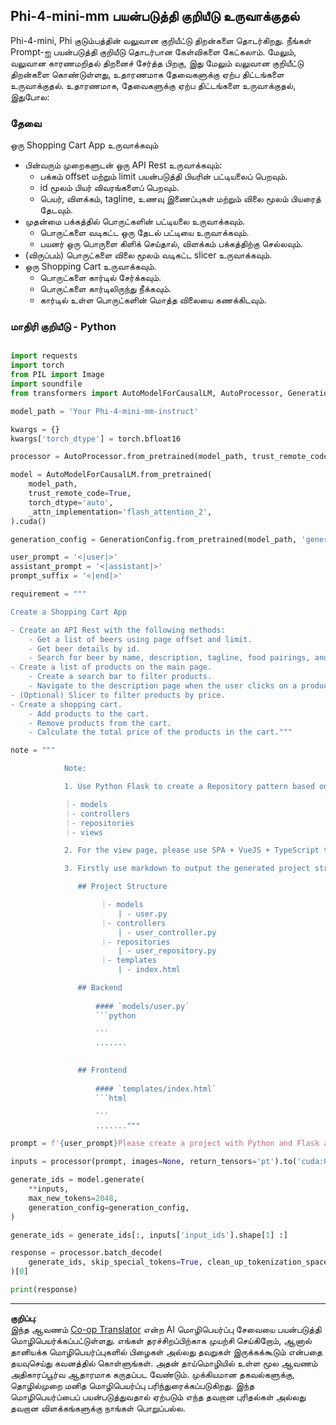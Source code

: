 <!--
CO_OP_TRANSLATOR_METADATA:
{
  "original_hash": "e7bb23ac4d9ef7b419305d8a5745b7aa",
  "translation_date": "2025-10-11T11:58:06+00:00",
  "source_file": "md/02.Application/02.Code/Phi4/GenProjectCode/README.md",
  "language_code": "ta"
}
-->
## **Phi-4-mini-mm பயன்படுத்தி குறியீடு உருவாக்குதல்**

Phi-4-mini, Phi குடும்பத்தின் வலுவான குறியீட்டு திறன்களை தொடர்கிறது. நீங்கள் Prompt-ஐ பயன்படுத்தி குறியீடு தொடர்பான கேள்விகளை கேட்கலாம். மேலும், வலுவான காரணமறிதல் திறனைச் சேர்த்த பிறகு, இது மேலும் வலுவான குறியீட்டு திறன்களை கொண்டுள்ளது, உதாரணமாக தேவைகளுக்கு ஏற்ப திட்டங்களை உருவாக்குதல். உதாரணமாக, தேவைகளுக்கு ஏற்ப திட்டங்களை உருவாக்குதல், இதுபோல:

### **தேவை**

ஒரு Shopping Cart App உருவாக்கவும்

- பின்வரும் முறைகளுடன் ஒரு API Rest உருவாக்கவும்:
    - பக்கம் offset மற்றும் limit பயன்படுத்தி பியரின் பட்டியலைப் பெறவும்.
    - id மூலம் பியர் விவரங்களைப் பெறவும்.
    - பெயர், விளக்கம், tagline, உணவு இணைப்புகள் மற்றும் விலை மூலம் பியரைத் தேடவும்.
- முதன்மை பக்கத்தில் பொருட்களின் பட்டியலை உருவாக்கவும்.
    - பொருட்களை வடிகட்ட ஒரு தேடல் பட்டியை உருவாக்கவும்.
    - பயனர் ஒரு பொருளை கிளிக் செய்தால், விளக்கம் பக்கத்திற்கு செல்லவும்.
- (விருப்பம்) பொருட்களை விலை மூலம் வடிகட்ட slicer உருவாக்கவும்.
- ஒரு Shopping Cart உருவாக்கவும்.
    - பொருட்களை கார்டில் சேர்க்கவும்.
    - பொருட்களை கார்டிலிருந்து நீக்கவும்.
    - கார்டில் உள்ள பொருட்களின் மொத்த விலையை கணக்கிடவும்.

### **மாதிரி குறியீடு - Python**

```python

import requests
import torch
from PIL import Image
import soundfile
from transformers import AutoModelForCausalLM, AutoProcessor, GenerationConfig,pipeline,AutoTokenizer

model_path = 'Your Phi-4-mini-mm-instruct'

kwargs = {}
kwargs['torch_dtype'] = torch.bfloat16

processor = AutoProcessor.from_pretrained(model_path, trust_remote_code=True)

model = AutoModelForCausalLM.from_pretrained(
    model_path,
    trust_remote_code=True,
    torch_dtype='auto',
    _attn_implementation='flash_attention_2',
).cuda()

generation_config = GenerationConfig.from_pretrained(model_path, 'generation_config.json')

user_prompt = '<|user|>'
assistant_prompt = '<|assistant|>'
prompt_suffix = '<|end|>'

requirement = """

Create a Shopping Cart App

- Create an API Rest with the following methods:
    - Get a list of beers using page offset and limit.
    - Get beer details by id.
    - Search for beer by name, description, tagline, food pairings, and price.
- Create a list of products on the main page.
    - Create a search bar to filter products.
    - Navigate to the description page when the user clicks on a product.
- (Optional) Slicer to filter products by price.
- Create a shopping cart.
    - Add products to the cart.
    - Remove products from the cart.
    - Calculate the total price of the products in the cart."""

note = """ 

            Note:

            1. Use Python Flask to create a Repository pattern based on the following structure to generate the files

            ｜- models
            ｜- controllers
            ｜- repositories
            ｜- views

            2. For the view page, please use SPA + VueJS + TypeScript to build

            3. Firstly use markdown to output the generated project structure (including directories and files), and then generate the  file names and corresponding codes step by step, output like this 

               ## Project Structure

                    ｜- models
                        | - user.py
                    ｜- controllers
                        | - user_controller.py
                    ｜- repositories
                        | - user_repository.py
                    ｜- templates
                        | - index.html

               ## Backend
                 
                   #### `models/user.py`
                   ```python

                   ```
                   .......
               

               ## Frontend
                 
                   #### `templates/index.html`
                   ```html

                   ```
                   ......."""

prompt = f'{user_prompt}Please create a project with Python and Flask according to the following requirements：\n{requirement}{note}{prompt_suffix}{assistant_prompt}'

inputs = processor(prompt, images=None, return_tensors='pt').to('cuda:0')

generate_ids = model.generate(
    **inputs,
    max_new_tokens=2048,
    generation_config=generation_config,
)

generate_ids = generate_ids[:, inputs['input_ids'].shape[1] :]

response = processor.batch_decode(
    generate_ids, skip_special_tokens=True, clean_up_tokenization_spaces=False
)[0]

print(response)

```

---

**குறிப்பு**:  
இந்த ஆவணம் [Co-op Translator](https://github.com/Azure/co-op-translator) என்ற AI மொழிபெயர்ப்பு சேவையை பயன்படுத்தி மொழிபெயர்க்கப்பட்டுள்ளது. எங்கள் தரச்சிறப்பிற்காக முயற்சி செய்கிறோம், ஆனால் தானியக்க மொழிபெயர்ப்புகளில் பிழைகள் அல்லது தவறுகள் இருக்கக்கூடும் என்பதை தயவுசெய்து கவனத்தில் கொள்ளுங்கள். அதன் தாய்மொழியில் உள்ள மூல ஆவணம் அதிகாரப்பூர்வ ஆதாரமாக கருதப்பட வேண்டும். முக்கியமான தகவல்களுக்கு, தொழில்முறை மனித மொழிபெயர்ப்பு பரிந்துரைக்கப்படுகிறது. இந்த மொழிபெயர்ப்பைப் பயன்படுத்துவதால் ஏற்படும் எந்த தவறான புரிதல்கள் அல்லது தவறான விளக்கங்களுக்கு நாங்கள் பொறுப்பல்ல.